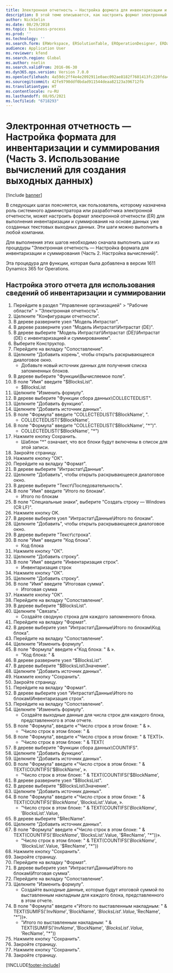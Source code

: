 ```yaml
---
title: Электронная отчетность — Настройка формата для инвентаризации и суммирования (Часть 3. Использование вычислений для создания выходных данных)
description: В этой теме описывается, как настроить формат электронный отчетности для выполнения инвентаризации и суммирования на основе данных уже созданного текстового вывода. (Часть 3)
author: NickSelin
ms.date: 08/29/2018
ms.topic: business-process
ms.prod: ''
ms.technology: ''
ms.search.form: ERWorkspace, ERSolutionTable, EROperationDesigner, ERDataSourceAddDropDialog, ERExpressionDesignerFormula, ERComponentTypeDropDialog
audience: Application User
ms.reviewer: kfend
ms.search.region: Global
ms.author: nselin
ms.search.validFrom: 2016-06-30
ms.dyn365.ops.version: Version 7.0.0
ms.openlocfilehash: 4a59dc2ff4e4e2092911e0aec092ae8182f7601413fc220fda47766a3a0bc061
ms.sourcegitcommit: 42fe9790ddf0bdad911544deaa82123a396712fb
ms.translationtype: HT
ms.contentlocale: ru-RU
ms.lasthandoff: 08/05/2021
ms.locfileid: "6718293"
---
```

# <a name="er-configure-format-to-do-counting-and-summing-part-3---use-computations-to-make-the-output"></a>Электронная отчетность — Настройка формата для инвентаризации и суммирования (Часть 3. Использование вычислений для создания выходных данных)

[!include [banner](../../includes/banner.md)]

В следующих шагах поясняется, как пользователь, которому назначена роль системного администратора или разработчика электронной отчетности, может настроить формат электронной отчетности (ER) для выполнения инвентаризации и суммирования на основе данных уже созданных текстовых выходных данных. Эти шаги можно выполнить в любой компании.

Для выполнения этих шагов необходимо сначала выполнить шаги из процедуры "Электронная отчетность — Настройка формата для инвентаризации и суммирования (Часть 2. Настройка вычислений)".

Эта процедура для функции, которая была добавлена в версии 1611 Dynamics 365 for Operations.


## <a name="configure-this-report-to-use-counting-and-summing-info"></a>Настройка этого отчета для использования сведений об инвентаризации и суммировании
1. Перейдите в раздел "Управление организацией" > "Рабочие области" > "Электронная отчетность".
2. Щелкните "Конфигурации отчетности".
3. В дереве разверните узел "Модель Интрастат".
4. В дереве разверните узел "Модель Интрастат\Интрастат (DE)".
5. В дереве выберите "Модель Интрастат\Интрастат (DE)\Интрастат (DE) с инвентаризацией и суммированием".
6. Выберите Конструктор.
7. Перейдите на вкладку "Сопоставление".
8. Щелкните "Добавить корень", чтобы открыть раскрывающееся диалоговое окно.
    * Добавьте новый источник данных для получения списка запомненных блоков.  
9. В дереве выберите "Функции\Вычисляемое поле".
10. В поле "Имя" введите "$BlocksList".
    * $BlocksList  
11. Щелкните "Изменить формулу".
12. В дереве выберите "Функции сбора данных\COLLECTEDLIST".
13. Щелкните "Добавить функцию".
14. Щелкните "Добавить источник данных".
15. В поле "Формула" введите "COLLECTEDLIST('$BlockName', ".
    * COLLECTEDLIST('$BlockName',  
16. В поле "Формула" введите "COLLECTEDLIST('$BlockName', "*")".
    * COLLECTEDLIST('$BlockName', "*")  
17. Нажмите кнопку Сохранить.
    * Шаблон "*" означает, что все блоки будут включены в список для этой записи.  
18. Закройте страницу.
19. Нажмите кнопку "OК".
20. Перейдите на вкладку "Формат".
21. В дереве выберите "Интрастат\Данные".
22. Щелкните "Добавить", чтобы открыть раскрывающееся диалоговое окно.
23. В дереве выберите "Текст\Последовательность".
24. В поле "Имя" введите "Итого по блокам".
    * Итого по блокам  
25. В поле "Специальные знаки", выберите "Создать строку — Windows (CR LF)".
26. Нажмите кнопку OK.
27. В дереве выберите узел "Интрастат\Данные\Итого по блокам".
28. Щелкните "Добавить", чтобы открыть раскрывающееся диалоговое окно.
29. В дереве выберите "Текст\строка".
30. В поле "Имя" введите "Код блока".
    * Код блока  
31. Нажмите кнопку "OК".
32. Щелкните "Добавить строку".
33. В поле "Имя" введите "Инвентаризация строк".
    * Инвентаризация строк  
34. Нажмите кнопку "OК".
35. Щелкните "Добавить строку".
36. В поле "Имя" введите "Итоговая сумма".
    * Итоговая сумма  
37. Нажмите кнопку "OК".
38. Перейдите на вкладку "Сопоставление".
39. В дереве выберите "$BlocksList".
40. Щелкните "Связать".
    * Создайте сводную строка для каждого запомненного блока.  
41. Перейдите на вкладку "Формат".
42. В дереве выберите узел "Интрастат\Данные\Итого по блокам\Код блока".
43. Перейдите на вкладку "Сопоставление".
44. Щелкните "Изменить формулу".
45. В поле "Формула" введите «"Код блока: " & ».
    * "Код блока: " &  
46. В дереве разверните узел "$BlocksList".
47. В дереве выберите "$BlocksList\Значение".
48. Щелкните "Добавить источник данных".
49. Нажмите кнопку "Сохранить".
50. Закройте страницу.
51. Перейдите на вкладку "Формат".
52. В дереве выберите узел "Интрастат\Данные\Итого по блокам\Инвентаризация строк".
53. Перейдите на вкладку "Сопоставление".
54. Щелкните "Изменить формулу".
    * Создайте выходные данные для числа строк для каждого блока, представленного в этом отчете.  
55. В поле "Формула", введите «"Число строк в этом блоке: " & ».
    * "Число строк в этом блоке: " &  
56. В поле "Формула", введите «"Число строк в этом блоке: " & TEXT(».
    * "Число строк в этом блоке: " & TEXT(  
57. В дереве выберите "Функции сбора данных\COUNTIFS".
58. Щелкните "Добавить функцию".
59. Щелкните "Добавить источник данных".
60. В поле "Формула" введите «"Число строк в этом блоке: " & TEXT(COUNTIFS('$BlockName', ».
    * "Число строк в этом блоке: " & TEXT(COUNTIFS('$BlockName',  
61. В дереве разверните узел "$BlocksList".
62. В дереве выберите "$BlocksList\Значение".
63. Щелкните "Добавить источник данных".
64. В поле "Формула" введите «"Число строк в этом блоке: " & TEXT(COUNTIFS('$BlockName', '$BlocksList'.Value, ».
    * "Число строк в этом блоке: " & TEXT(COUNTIFS('$BlockName', '$BlocksList'.Value,  
65. В дереве выберите "$RecName".
66. Щелкните "Добавить источник данных".
67. В поле "Формула" введите «"Число строк в этом блоке: " & TEXT(COUNTIFS('$BlockName', '$BlocksList'.Value, '$RecName', "*"))».
    * "Число строк в этом блоке: " & TEXT(COUNTIFS('$BlockName', '$BlocksList'.Value, '$RecName', "*"))  
68. Нажмите кнопку "Сохранить".
69. Закройте страницу.
70. Перейдите на вкладку "Формат".
71. В дереве выберите узел "Интрастат\Данные\Итого по блокам\Итоговая сумма".
72. Перейдите на вкладку "Сопоставление".
73. Щелкните "Изменить формулу".
    * Создайте выходные данные, которые будут итоговой суммой по выставленным накладным для каждого блока, представленного в этом отчете.  
74. В поле "Формула" введите «"Итого по выставленным накладным: " & TEXT(SUMIFS('$InvName', '$BlockName', '$BlocksList'.Value, '$RecName', "*"))».
    * "Итого по выставленным накладным: " & TEXT(SUMIFS('$InvName', '$BlockName', '$BlocksList'.Value, '$RecName', "*"))  
75. Нажмите кнопку "Сохранить".
76. Закройте страницу.
77. Нажмите кнопку "Сохранить".
78. Закройте страницу.



[!INCLUDE[footer-include](../../../../includes/footer-banner.md)]